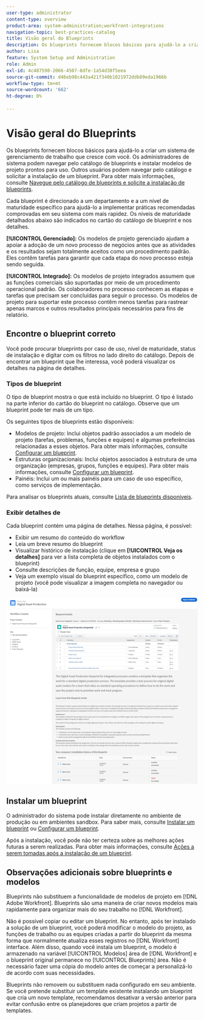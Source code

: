 ```yaml
---
user-type: administrator
content-type: overview
product-area: system-administration;workfront-integrations
navigation-topic: best-practices-catalog
title: Visão geral do Blueprints
description: Os blueprints fornecem blocos básicos para ajudá-lo a criar um sistema de gerenciamento de trabalho que cresce com você.
author: Lisa
feature: System Setup and Administration
role: Admin
exl-id: 4c487598-2066-4507-8dfe-1a54d38f5eea
source-git-commit: d46eb98c443a421f340b1021972ddb89eda1966b
workflow-type: tm+mt
source-wordcount: '662'
ht-degree: 0%

---
```


# Visão geral do Blueprints

Os blueprints fornecem blocos básicos para ajudá-lo a criar um sistema de gerenciamento de trabalho que cresce com você. Os administradores de sistema podem navegar pelo catálogo de blueprints e instalar modelos de projeto prontos para uso. Outros usuários podem navegar pelo catálogo e solicitar a instalação de um blueprint. Para obter mais informações, consulte [Navegue pelo catálogo de blueprints e solicite a instalação de blueprints](../../administration-and-setup/blueprints/browse-catalog.md).

Cada blueprint é direcionado a um departamento e a um nível de maturidade específico para ajudá-lo a implementar práticas recomendadas comprovadas em seu sistema com mais rapidez. Os níveis de maturidade detalhados abaixo são indicados no cartão do catálogo de blueprint e nos detalhes.

**[!UICONTROL Gerenciado]:** Os modelos de projeto gerenciado ajudam a apoiar a adoção de um novo processo de negócios antes que as atividades e os resultados sejam totalmente aceitos como um procedimento padrão. Eles contêm tarefas para garantir que cada etapa do novo processo esteja sendo seguida.

**[!UICONTROL Integrado]:** Os modelos de projeto integrados assumem que as funções comerciais são suportadas por meio de um procedimento operacional padrão. Os colaboradores no processo conhecem as etapas e tarefas que precisam ser concluídas para seguir o processo. Os modelos de projeto para suportar este processo contêm menos tarefas para rastrear apenas marcos e outros resultados principais necessários para fins de relatório.

## Encontre o blueprint correto

Você pode procurar blueprints por caso de uso, nível de maturidade, status de instalação e digitar com os filtros no lado direito do catálogo. Depois de encontrar um blueprint que lhe interessa, você poderá visualizar os detalhes na página de detalhes.

### Tipos de blueprint

O tipo de blueprint mostra o que está incluído no blueprint. O tipo é listado na parte inferior do cartão do blueprint no catálogo. Observe que um blueprint pode ter mais de um tipo.

Os seguintes tipos de blueprints estão disponíveis:

* Modelos de projeto: Inclui objetos padrão associados a um modelo de projeto (tarefas, problemas, funções e equipes) e algumas preferências relacionadas a esses objetos. Para obter mais informações, consulte [Configurar um blueprint](../../administration-and-setup/blueprints/configure-template-package.md).
* Estruturas organizacionais: Inclui objetos associados à estrutura de uma organização (empresas, grupos, funções e equipes). Para obter mais informações, consulte [Configurar um blueprint](../../administration-and-setup/blueprints/configure-template-package.md).
* Painéis: Inclui um ou mais painéis para um caso de uso específico, como serviços de implementação.

<!--
* Request queues: Includes one or more projects configured as request queues.
* Custom forms: Includes custom forms attached to another object type, such as a project or portfolio.
* Setup features: Includes one or more elements that are configured in the Setup area of Workfront, such as layout templates.
-->

Para analisar os blueprints atuais, consulte [Lista de blueprints disponíveis](/help/quicksilver/administration-and-setup/blueprints/list-of-available-blueprints.md).

### Exibir detalhes de 

Cada blueprint contém uma página de detalhes. Nessa página, é possível:

* Exibir um resumo do conteúdo do workflow
* Leia um breve resumo do blueprint
* Visualizar histórico de instalação (clique em **[!UICONTROL Veja os detalhes]** para ver a lista completa de objetos instalados com o blueprint)
* Consulte descrições de função, equipe, empresa e grupo
* Veja um exemplo visual do blueprint específico, como um modelo de projeto (você pode visualizar a imagem completa no navegador ou baixá-la)

![[!UICONTROL Detalhes do Blueprint] página](assets/blueprint-details-page-2022.png)

## Instalar um blueprint

O administrador do sistema pode instalar diretamente no ambiente de produção ou em ambientes sandbox. Para saber mais, consulte [Instalar um blueprint](../../administration-and-setup/blueprints/blueprints-install.md) ou [Configurar um blueprint](../../administration-and-setup/blueprints/configure-template-package.md).

Após a instalação, você pode não ter certeza sobre as melhores ações futuras a serem realizadas. Para obter mais informações, consulte [Ações a serem tomadas após a instalação de um blueprint](../../administration-and-setup/blueprints/best-next-actions-after-install.md).

## Observações adicionais sobre blueprints e modelos

Blueprints não substituem a funcionalidade de modelos de projeto em [!DNL Adobe Workfront]. Blueprints são uma maneira de criar novos modelos mais rapidamente para organizar mais do seu trabalho no [!DNL Workfront].

Não é possível copiar ou editar um blueprint. No entanto, após ter instalado a solução de um blueprint, você poderá modificar o modelo do projeto, as funções de trabalho ou as equipes criadas a partir do blueprint da mesma forma que normalmente atualiza esses registros no [!DNL Workfront] interface. Além disso, quando você instala um blueprint, o modelo é armazenado na variável [!UICONTROL Modelos] área de [!DNL Workfront] e o blueprint original permanece no [!UICONTROL Blueprints] área. Não é necessário fazer uma cópia do modelo antes de começar a personalizá-lo de acordo com suas necessidades.

Blueprints não removem ou substituem nada configurado em seu ambiente. Se você pretende substituir um template existente instalando um blueprint que cria um novo template, recomendamos desativar a versão anterior para evitar confusão entre os planejadores que criam projetos a partir de templates.

